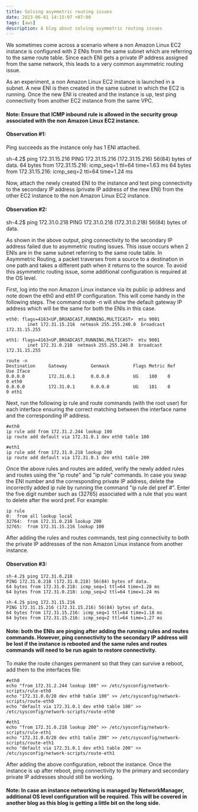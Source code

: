 ```yaml
---
title: Solving asymmetric routing issues
date: 2023-06-01 14:15:07 +07:00
tags: [aws]
description: A blog about solving asymmetric routing issues
---
```


We sometimes come across a scenario where a non Amazon Linux EC2 instance is configured with 2 ENIs from the same subnet which are referring to the same route table. Since each ENI gets a private IP address assigned from the same network, this leads to a very common asymmetric routing issue.

As an experiment, a non Amazon Linux EC2 instance is launched in a subnet. A new ENI is then created in the same subnet in which the EC2 is running. Once the new ENI is created and the instance is up, test ping connectivity from another EC2 instance from the same VPC. 

#### Note: Ensure that ICMP inbound rule is allowed in the security group associated with the non Amazon Linux EC2 instance.

#### Observation #1:

Ping succeeds as the instance only has 1 ENI attached.

sh-4.2$ ping 172.31.15.216
PING 172.31.15.216 (172.31.15.216) 56(84) bytes of data.
64 bytes from 172.31.15.216: icmp_seq=1 ttl=64 time=1.63 ms
64 bytes from 172.31.15.216: icmp_seq=2 ttl=64 time=1.24 ms

Now, attach the newly created ENI to the instance and test ping connectivity to the secondary IP address (private IP address of the new ENI) from the other EC2 instance to the non Amazon Linux EC2 instance.

#### Observation #2:

sh-4.2$ ping 172.31.0.218
PING 172.31.0.218 (172.31.0.218) 56(84) bytes of data.

As shown in the above output, ping connectivity to the secondary IP address failed due to asymmetric routing issues. This issue occurs when 2 ENIs are in the same subnet referring to the same route table. In Asymmetric Routing, a packet traverses from a source to a destination in one path and takes a different path when it returns to the source. To avoid this asymmetric routing issue, some additional configuration is required at the OS level.

First, log into the non Amazon Linux instance via its public ip address and note down the eth0 and eth1 IP configuration. This will come handy in the following steps. The command route -n will show the default gateway IP address which will be the same for both the ENIs in this case.

```
eth0: flags=4163<UP,BROADCAST,RUNNING,MULTICAST>  mtu 9001
        inet 172.31.15.216  netmask 255.255.240.0  broadcast 172.31.15.255

eth1: flags=4163<UP,BROADCAST,RUNNING,MULTICAST>  mtu 9001
        inet 172.31.0.218  netmask 255.255.240.0  broadcast 172.31.15.255
```

```
route -n
Destination     Gateway         Genmask         Flags Metric Ref    Use Iface
0.0.0.0         172.31.0.1      0.0.0.0         UG    100    0        0 eth0
0.0.0.0         172.31.0.1      0.0.0.0         UG    101    0        0 eth1
```
Next, run the following ip rule and route commands (with the root user) for each interface ensuring the correct matching between the interface name and the corresponding IP address.

```
#eth0
ip rule add from 172.31.2.244 lookup 100
ip route add default via 172.31.0.1 dev eth0 table 100

#eth1
ip rule add from 172.31.0.218 lookup 200
ip route add default via 172.31.0.1 dev eth1 table 200
```
Once the above rules and routes are added, verify the newly added rules and routes using the "ip route" and "ip rule" commands. In case you swap the ENI number and the corresponding private IP address, delete the incorrectly added ip rule by running the command "ip rule del pref #". Enter the five digit number such as (32765) associated with a rule that you want to delete after the word pref. For example:

```
ip rule
0:	from all lookup local
32764:	from 172.31.0.218 lookup 200
32765:	from 172.31.15.216 lookup 100
```

After adding the rules and routes commands, test ping connectivity to both the private IP addresses of the non Amazon Linux instance from another instance.

#### Observation #3:

```
sh-4.2$ ping 172.31.0.218
PING 172.31.0.218 (172.31.0.218) 56(84) bytes of data.
64 bytes from 172.31.0.218: icmp_seq=1 ttl=64 time=1.28 ms
64 bytes from 172.31.0.218: icmp_seq=2 ttl=64 time=1.24 ms

sh-4.2$ ping 172.31.15.216
PING 172.31.15.216 (172.31.15.216) 56(84) bytes of data.
64 bytes from 172.31.15.216: icmp_seq=1 ttl=64 time=1.18 ms
64 bytes from 172.31.15.216: icmp_seq=2 ttl=64 time=1.27 ms
```
#### Note: both the ENIs are pinging after adding the running rules and routes commands. However, ping connectivity to the secondary IP address will be lost if the instance is rebooted and the same rules and routes commands will need to be run again to restore connectivity. 

To make the route changes permanent so that they can survive a reboot, add them to the interfaces file:

```
#eth0
echo "from 172.31.2.244 lookup 100" >> /etc/sysconfig/network-scripts/rule-eth0
echo "172.31.0.0/20 dev eth0 table 100" >> /etc/sysconfig/network-scripts/route-eth0
echo "default via 172.31.0.1 dev eth0 table 100" >> /etc/sysconfig/network-scripts/route-eth0

#eth1
echo "from 172.31.0.218 lookup 200" >> /etc/sysconfig/network-scripts/rule-eth1
echo "172.31.0.0/20 dev eth1 table 200" >> /etc/sysconfig/network-scripts/route-eth1
echo "default via 172.31.0.1 dev eth1 table 200" >> /etc/sysconfig/network-scripts/route-eth1
```

After adding the above configuration, reboot the instance. Once the instance is up after reboot, ping connectivity to the primary and secondary private IP addresses should still be working.

#### Note: In case an instance networking is managed by NetworkManager, additional OS level configuration will be required. This will be covered in another blog as this blog is getting a little bit on the long side.
